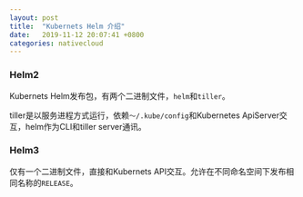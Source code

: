 ```yaml
---
layout: post
title:  "Kubernets Helm 介绍"
date:   2019-11-12 20:07:41 +0800
categories: nativecloud
---
```

### Helm2
Kubernets Helm发布包，有两个二进制文件，`helm`和`tiller`。

tiller是以服务进程方式运行，依赖`～/.kube/config`和Kubernetes ApiServer交互，helm作为CLI和tiller server通讯。

### Helm3
仅有一个二进制文件，直接和Kubernets API交互。允许在不同命名空间下发布相同名称的`RELEASE`。
